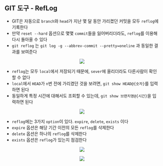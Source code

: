 ## GIT 도구 - RefLog
- GIT은 자동으로 `branch`와 `head`가 지난 몇 달 동안 가리켰던 커밋을 모두 `reflog`에 기록한다
- 만약 `reset --hard` 옵션으로 몇몇 `commit`들을 잃어버리더라도, `reflog`를 이용해 다시 돌아올 수 있다
- `git reflog` 는 `git log -g --abbrev-commit --pretty=oneline` 과 동일한 결과를 보여준다
<p align = "center"><img src = "https://github.com/sustainable-git/GIT/blob/main/imageFiles/80-git-reflog.jpg?raw=true"/></p>

- `reflog`는 모두 `local`에서 저장되기 때문에, `sever`에 올리더라도 다른사람이 확인할 수 없다
- `local`에서 `HEAD`가 `n`번 전에 가리켰던 것을 보려면, `git show HEAD@{숫자}`를 입력하면 된다
- 동일하게 특정 시간에 대해서도 조회할 수 있는데, `git show 브랜치명@{시간}`을 입력하면 된다
<p align = "center"><img src = "https://github.com/sustainable-git/GIT/blob/main/imageFiles/81-git-reflog-show.jpg?raw=true"/></p>

- `reflog`에는 3가지 `option`이 있다. `expire`, `delete`, `exists` 이다
- `expire` 옵션은 해당 기간 이전의 모든 `reflog`를 삭제한다
- `delete` 옵션은 하나의 `reflog`를 삭제한다
- `exists` 옵션은 `reflog`가 있는지 점검한다
<p align = "center"><img src = "https://github.com/sustainable-git/GIT/blob/main/imageFiles/82-git-reflog-options.jpg?raw=true"/></p>
<p align = "center"><img src = "https://github.com/sustainable-git/GIT/blob/main/imageFiles/83-git-reflog-expire.jpg?raw=true"/></p>
